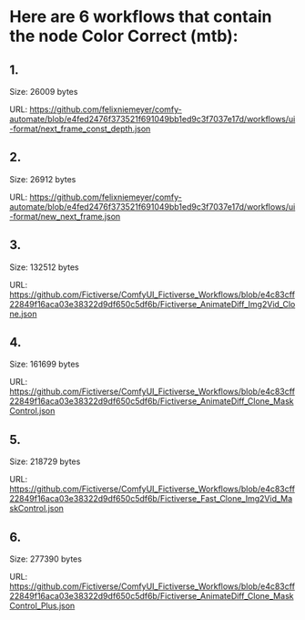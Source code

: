 # Here are 6 workflows that contain the node Color Correct (mtb):

## 1. 

Size: 26009 bytes

URL: https://github.com/felixniemeyer/comfy-automate/blob/e4fed2476f373521f691049bb1ed9c3f7037e17d/workflows/ui-format/next_frame_const_depth.json

## 2. 

Size: 26912 bytes

URL: https://github.com/felixniemeyer/comfy-automate/blob/e4fed2476f373521f691049bb1ed9c3f7037e17d/workflows/ui-format/new_next_frame.json

## 3. 

Size: 132512 bytes

URL: https://github.com/Fictiverse/ComfyUI_Fictiverse_Workflows/blob/e4c83cff22849f16aca03e38322d9df650c5df6b/Fictiverse_AnimateDiff_Img2Vid_Clone.json

## 4. 

Size: 161699 bytes

URL: https://github.com/Fictiverse/ComfyUI_Fictiverse_Workflows/blob/e4c83cff22849f16aca03e38322d9df650c5df6b/Fictiverse_AnimateDiff_Clone_MaskControl.json

## 5. 

Size: 218729 bytes

URL: https://github.com/Fictiverse/ComfyUI_Fictiverse_Workflows/blob/e4c83cff22849f16aca03e38322d9df650c5df6b/Fictiverse_Fast_Clone_Img2Vid_MaskControl.json

## 6. 

Size: 277390 bytes

URL: https://github.com/Fictiverse/ComfyUI_Fictiverse_Workflows/blob/e4c83cff22849f16aca03e38322d9df650c5df6b/Fictiverse_AnimateDiff_Clone_MaskControl_Plus.json

